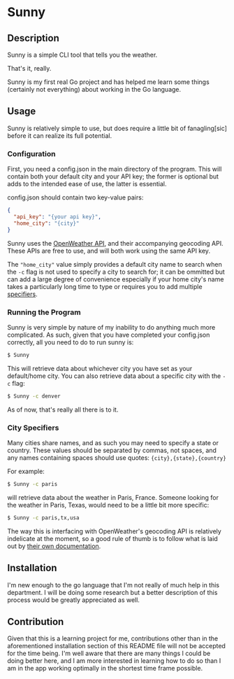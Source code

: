 # Sunny

## Description

Sunny is a simple CLI tool that tells you the weather.

That's it, really.

Sunny is my first real Go project and has helped me learn some things (certainly not everything) about working in the Go language.

## Usage

Sunny is relatively simple to use, but does require a little bit of fanagling[sic] before it can realize its full potential.

### Configuration

First, you need a config.json in the main directory of the program. This will contain both your default city and your API key; the former is optional but adds to the intended ease of use, the latter is essential.

config.json should contain two key-value pairs:

```json
{
  "api_key": "{your api key}",
  "home_city": "{city}"
}
```

Sunny uses the [OpenWeather API](https://openweathermap.org/), and their accompanying geocoding API. These APIs are free to use, and will both work using the same API key.

The `"home_city"` value simply provides a default city name to search when the `-c` flag is not used to specify a city to search for; it can be ommitted but can add a large degree of convenience especially if your home city's name takes a particularly long time to type or requires you to add multiple [specifiers](#city-specifiers).

### Running the Program

Sunny is very simple by nature of my inability to do anything much more complicated. As such, given that you have completed your config.json correctly, all you need to do to run sunny is:

```zsh
$ Sunny
```

This will retrieve data about whichever city you have set as your default/home city.
You can also retrieve data about a specific city with the `-c` flag:

```zsh
$ Sunny -c denver
```

As of now, that's really all there is to it.

### City Specifiers

Many cities share names, and as such you may need to specify a state or country. These values should be separated by commas, not spaces, and any names containing spaces should use quotes: `{city},{state},{country}`

For example:

```zsh
$ Sunny -c paris
```

will retrieve data about the weather in Paris, France. Someone looking for the weather in Paris, Texas, would need to be a little bit more specific:

```zsh
$ Sunny -c paris,tx,usa
```

The way this is interfacing with OpenWeather's geocoding API is relatively indelicate at the moment, so a good rule of thumb is to follow what is laid out by [their own documentation](https://openweathermap.org/current#geocoding).

## Installation

I'm new enough to the go language that I'm not really of much help in this department. I will be doing some research but a better description of this process would be greatly appreciated as well.

## Contribution

Given that this is a learning project for me, contributions other than in the aforementioned installation section of this README file will not be accepted for the time being. I'm well aware that there are many things I could be doing better here, and I am more interested in learning how to do so than I am in the app working optimally in the shortest time frame possible.
